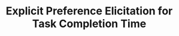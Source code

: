 ---
title: "Explicit Preference Elicitation for Task Completion Time"
authors: Mohammadreza Esfandiari, Senjuti Basu Roy, Sihem Amer-Yahia
collection: publications
category: conferences
year: 2018
month: 12
venue: Conference on Information and Knowledge Management (CIKM)
pdf: https://dl.acm.org/doi/pdf/10.1145/3269206.3271667
bibtex: |
    @inproceedings{esfandiari2018explicit,
    title={Explicit preference elicitation for task completion time},
    author={Esfandiari, Mohammadreza and Basu Roy, Senjuti and Amer-Yahia, Sihem},
    booktitle={Proceedings of the 27th ACM International Conference on Information and Knowledge Management},
    pages={1233--1242},
    year={2018}
    }
---